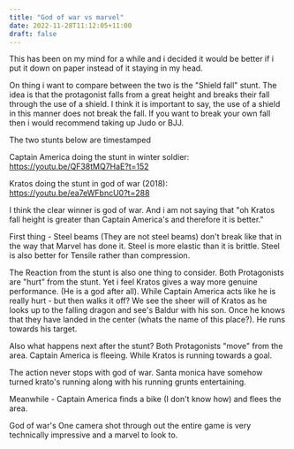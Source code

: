 ```yaml
---
title: "God of war vs marvel"
date: 2022-11-28T11:12:05+11:00
draft: false 
---
```

This has been on my mind for a while and i decided it would be better if i put it down on paper instead of it staying in my head.

On thing i want to compare between the two is the "Shield fall" stunt. 
The idea is that the protagonist falls from a great height and breaks their fall through the use of a shield. 
I think it is important to say, the use of a shield in this manner does not break the fall. If you want to break your own fall then i would recommend taking up Judo or BJJ.

The two stunts below are timestamped

Captain America doing the stunt in winter soldier: https://youtu.be/QF38tMQ7HaE?t=152

Kratos doing the stunt in god of war (2018): https://youtu.be/ea7eWFbncU0?t=288

I think the clear winner is god of war. And i am not saying that "oh Kratos fall height is greater than Captain America's and therefore it is better."

First thing - Steel beams (They are not steel beams) don't break like that in the way that Marvel has done it. Steel is more elastic than it is brittle. Steel is also better for Tensile rather than compression.

The Reaction from the stunt is also one thing to consider. Both Protagonists are "hurt" from the stunt. Yet i feel Kratos gives a way more genuine performance.
(He is a god after all). While Captain America acts like he is really hurt - but then walks it off? 
We see the sheer will of Kratos as he looks up to the falling dragon and see's Baldur with his son. Once he knows that they have landed in the center (whats the name of this place?).
He runs towards his target. 

Also what happens next after the stunt? Both Protagonists "move" from the area. Captain America is fleeing. While Kratos is running towards a goal. 

The action never stops with god of war. Santa monica have somehow turned krato's running along with his running grunts entertaining. 

Meanwhile - Captain America finds a bike (I don't know how) and flees the area.

God of war's One camera shot through out the entire game is very technically impressive and a marvel to look to. 
